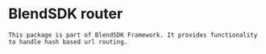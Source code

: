 # BlendSDK router

    This package is part of BlendSDK Framework. It provides functionality
    to handle hash based url routing.
